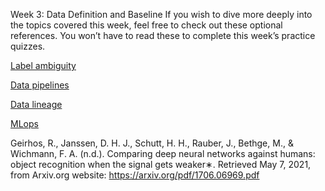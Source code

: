 Week 3: Data Definition and Baseline
If you wish to dive more deeply into the topics covered this week, feel free to check out these optional references. You won’t have to read these to complete this week’s practice quizzes.

[Label ambiguity](https://csgaobb.github.io/Projects/DLDL.html)

[Data pipelines](https://cs230.stanford.edu/blog/datapipeline/#best-practices)

[Data lineage](https://blog.tensorflow.org/2021/01/ml-metadata-version-control-for-ml.html)

[MLops](https://cloud.google.com/blog/products/ai-machine-learning/key-requirements-for-an-mlops-foundation)

Geirhos, R., Janssen, D. H. J., Schutt, H. H., Rauber, J., Bethge, M., & Wichmann, F. A. (n.d.). Comparing deep neural networks against humans: object recognition when the signal gets weaker∗. Retrieved May 7, 2021, from Arxiv.org website: https://arxiv.org/pdf/1706.06969.pdf

